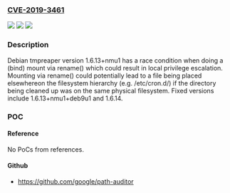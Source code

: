 ### [CVE-2019-3461](https://cve.mitre.org/cgi-bin/cvename.cgi?name=CVE-2019-3461)
![](https://img.shields.io/static/v1?label=Product&message=tmpreaper&color=blue)
![](https://img.shields.io/static/v1?label=Version&message=1.6.13%2Bnmu1%20&color=brightgreen)
![](https://img.shields.io/static/v1?label=Vulnerability&message=Local%20privilege%20escalation&color=brightgreen)

### Description

Debian tmpreaper version 1.6.13+nmu1 has a race condition when doing a (bind) mount via rename() which could result in local privilege escalation. Mounting via rename() could potentially lead to a file being placed elsewhereon the filesystem hierarchy (e.g. /etc/cron.d/) if the directory being cleaned up was on the same physical filesystem. Fixed versions include 1.6.13+nmu1+deb9u1 and 1.6.14.

### POC

#### Reference
No PoCs from references.

#### Github
- https://github.com/google/path-auditor

